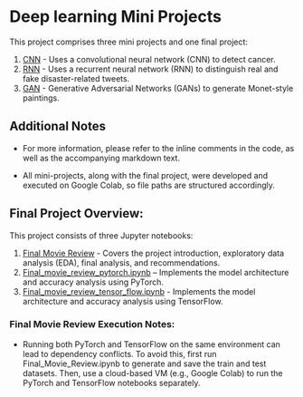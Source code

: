 # Deep learning Mini Projects
This project comprises three mini projects and one final project:
1. [CNN](./CNN_Histopathologic_Cancer_Detection/hcd.ipynb) - Uses a convolutional neural network (CNN) to detect cancer.
2. [RNN](./RNN_Disaster_Tweet/nlp_disaster.ipynb) - Uses a recurrent neural network (RNN) to distinguish real and fake disaster-related tweets.
3. [GAN](./GAN_Monet_Photo/gan_Monet.ipynb) - Generative Adversarial Networks (GANs) to generate Monet-style paintings.

## Additional Notes
- For more information, please refer to the inline comments in the code, as well as the accompanying markdown text.

- All mini-projects, along with the final project, were developed and executed on Google Colab, so file paths are structured accordingly.

## Final Project Overview: 
This project consists of three Jupyter notebooks:
1. [Final Movie Review](./Final_Movie_Review/final_movie_review.ipynb) - Covers the project introduction, exploratory data analysis (EDA), final analysis, and recommendations.
2. [Final_movie_review_pytorch.ipynb](https://github.com/EmilyStacy-droid/deep_learning_mini_projects/blob/dev/Final_Movie_Review/final_movie_review_pytorch.ipynb) – Implements the model architecture and accuracy analysis using PyTorch.
3. [Final_movie_review_tensor_flow.ipynb](./final_movie_review_tensor_flow.ipynb) - Implements the model architecture and accuracy analysis using TensorFlow.

### Final Movie Review Execution Notes:
- Running both PyTorch and TensorFlow on the same environment can lead to dependency conflicts. To avoid this, first run Final_Movie_Review.ipynb to generate and save the train and test datasets. Then, use a cloud-based VM (e.g., Google Colab) to run the PyTorch and TensorFlow notebooks separately.
